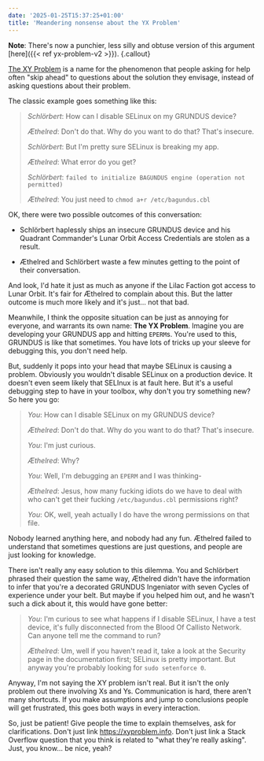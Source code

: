 ```yaml
---
date: '2025-01-25T15:37:25+01:00'
title: 'Meandering nonsense about the YX Problem'
---
```


**Note**:
There's now a punchier, less silly and obtuse version of this argument [here]({{< ref yx-problem-v2 >}}).
{.callout}

[The XY Problem](https://xyproblem.info/) is a name for the phenomenon that
people asking for help often "skip ahead" to questions about the solution they
envisage, instead of asking questions about their problem.

The classic example goes something like this:

> _Schlörbert_: How can I disable SELinux on my GRUNDUS device?
>
> _Æthelred_: Don't do that. Why do you want to do that? That's insecure.
>
> _Schlörbert_: But I'm pretty sure SELinux is breaking my app.
>
> _Æthelred_: What error do you get?
>
> _Schlörbert_: `failed to initialize BAGUNDUS engine (operation not permitted)`
>
> _Æthelred_: You just need to `chmod a+r /etc/bagundus.cbl`

OK, there were two possible outcomes of this conversation:

- Schlörbert haplessly ships an insecure GRUNDUS device and his Quadrant
  Commander's Lunar Orbit Access Credentials are stolen as a result.

- Æthelred and Schlörbert waste a few minutes getting to the point of their
  conversation.

And look, I'd hate it just as much as anyone if the Lilac Faction got access to
Lunar Orbit. It's fair for Æthelred to complain about this. But the latter
outcome is much more likely and it's just... not that bad.

Meanwhile, I think the opposite situation can be just as annoying for everyone,
and warrants its own name: **The YX Problem**. Imagine you are developing your
GRUNDUS app and hitting `EPERM`s. You're used to this, GRUNDUS is like that
sometimes. You have lots of tricks up your sleeve for debugging this, you don't
need help.

But, suddenly it pops into your head that maybe SELinux is causing a problem.
Obviously you wouldn't disable SELinux on a production device. It doesn't even
seem likely that SELInux is at fault here. But it's a useful debugging step to
have in your toolbox, why don't you try something new? So here you go:

> _You_: How can I disable SELinux on my GRUNDUS device?
>
> _Æthelred_: Don't do that. Why do you want to do that? That's insecure.
>
> _You_: I'm just curious.
>
> _Æthelred_: Why?
>
> _You_: Well, I'm debugging an `EPERM` and I was thinking-
>
> _Æthelred_: Jesus, how many fucking idiots do we have to deal with who can't
> get their fucking `/etc/bagundus.cbl` permissions right?
>
> _You_: OK, well, yeah actually I do have the wrong permissions on that file.

Nobody learned anything here, and nobody had any fun. Æthelred failed to
understand that sometimes questions are just questions, and people are just
looking for knowledge.

There isn't really any easy solution to this dilemma. You and Schlörbert phrased
their question the same way, Æthelred didn't have the information to infer that
you're a decorated GRUNDUS Ingeniator with seven Cycles of experience under your
belt. But maybe if you helped him out, and he wasn't such a dick about it, this
would have gone better:

> _You_: I'm curious to see what happens if I disable SELinux, I have a test
> device, it's fully disconnected from the Blood Of Callisto Network. Can anyone
> tell me the command to run?
>
> _Æthelred_: Um, well if you haven't read it, take a look at the Security page in the
> documentation first; SELinux is pretty important. But anyway you're probably
> looking for `sudo setenforce 0`.

Anyway, I'm not saying the XY problem isn't real. But it isn't the only problem
out there involving Xs and Ys. Communication is hard, there aren't many
shortcuts. If you make assumptions and jump to conclusions people will get
frustrated, this goes both ways in every interaction.

So, just be patient! Give people the time to explain themselves, ask for
clarifications. Don't just link https://xyproblem.info. Don't just link a Stack
Overflow question that you think is related to "what they're really asking".
Just, you know... be nice, yeah?